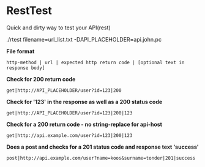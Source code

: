RestTest
========

Quick and dirty way to test your API(rest)

./rtest filename=url_list.txt -DAPI_PLACEHOLDER=api.john.pc



**File format**

    http-method | url | expected http return code | [optional text in response body]


**Check for 200 return code**

    get|http://API_PLACEHOLDER/user?id=123|200


**Check for '123' in the response as well as a 200 status code**

    get|http://API_PLACEHOLDER/user?id=123|200|123



**Check for a 200 return code - no string-replace for api-host**

    get|http://api.example.com/user?id=123|200|123


**Does a post and checks for a 201 status code and response text 'success'**

    post|http://api.example.com/user?name=koos&surname=tonder|201|success
